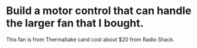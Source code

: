 # Build a motor control that can handle the larger fan that I bought.

This fan is from Thermaltake cand cost about $20 from Radio Shack.

